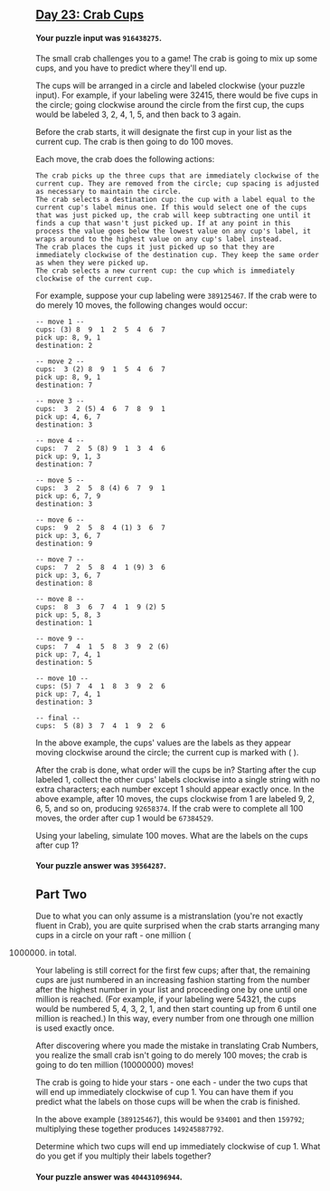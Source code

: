 ## [Day 23: Crab Cups](https://adventofcode.com/2020/day/23)

#### Your puzzle input was `916438275`.

The small crab challenges you to a game! The crab is going to mix up some cups, and you have to
predict where they'll end up.

The cups will be arranged in a circle and labeled clockwise (your puzzle input). For example, if
your labeling were 32415, there would be five cups in the circle; going clockwise around the circle
from the first cup, the cups would be labeled 3, 2, 4, 1, 5, and then back to 3 again.

Before the crab starts, it will designate the first cup in your list as the current cup. The crab is
then going to do 100 moves.

Each move, the crab does the following actions:

    The crab picks up the three cups that are immediately clockwise of the current cup. They are removed from the circle; cup spacing is adjusted as necessary to maintain the circle.
    The crab selects a destination cup: the cup with a label equal to the current cup's label minus one. If this would select one of the cups that was just picked up, the crab will keep subtracting one until it finds a cup that wasn't just picked up. If at any point in this process the value goes below the lowest value on any cup's label, it wraps around to the highest value on any cup's label instead.
    The crab places the cups it just picked up so that they are immediately clockwise of the destination cup. They keep the same order as when they were picked up.
    The crab selects a new current cup: the cup which is immediately clockwise of the current cup.

For example, suppose your cup labeling were `389125467`. If the crab were to do merely 10 moves, the
following changes would occur:

```
-- move 1 --
cups: (3) 8  9  1  2  5  4  6  7
pick up: 8, 9, 1
destination: 2

-- move 2 --
cups:  3 (2) 8  9  1  5  4  6  7
pick up: 8, 9, 1
destination: 7

-- move 3 --
cups:  3  2 (5) 4  6  7  8  9  1
pick up: 4, 6, 7
destination: 3

-- move 4 --
cups:  7  2  5 (8) 9  1  3  4  6
pick up: 9, 1, 3
destination: 7

-- move 5 --
cups:  3  2  5  8 (4) 6  7  9  1
pick up: 6, 7, 9
destination: 3

-- move 6 --
cups:  9  2  5  8  4 (1) 3  6  7
pick up: 3, 6, 7
destination: 9

-- move 7 --
cups:  7  2  5  8  4  1 (9) 3  6
pick up: 3, 6, 7
destination: 8

-- move 8 --
cups:  8  3  6  7  4  1  9 (2) 5
pick up: 5, 8, 3
destination: 1

-- move 9 --
cups:  7  4  1  5  8  3  9  2 (6)
pick up: 7, 4, 1
destination: 5

-- move 10 --
cups: (5) 7  4  1  8  3  9  2  6
pick up: 7, 4, 1
destination: 3

-- final --
cups:  5 (8) 3  7  4  1  9  2  6
```

In the above example, the cups' values are the labels as they appear moving clockwise around the
circle; the current cup is marked with ( ).

After the crab is done, what order will the cups be in? Starting after the cup labeled 1, collect
the other cups' labels clockwise into a single string with no extra characters; each number except 1
should appear exactly once. In the above example, after 10 moves, the cups clockwise from 1 are
labeled 9, 2, 6, 5, and so on, producing `92658374`. If the crab were to complete all 100 moves, the
order after cup 1 would be `67384529`.

Using your labeling, simulate 100 moves. What are the labels on the cups after cup 1?

#### Your puzzle answer was `39564287`.

## Part Two

Due to what you can only assume is a mistranslation (you're not exactly fluent in Crab), you are
quite surprised when the crab starts arranging many cups in a circle on your raft - one million (

1000000) in total.

Your labeling is still correct for the first few cups; after that, the remaining cups are just
numbered in an increasing fashion starting from the number after the highest number in your list and
proceeding one by one until one million is reached. (For example, if your labeling were 54321, the
cups would be numbered 5, 4, 3, 2, 1, and then start counting up from 6 until one million is
reached.) In this way, every number from one through one million is used exactly once.

After discovering where you made the mistake in translating Crab Numbers, you realize the small crab
isn't going to do merely 100 moves; the crab is going to do ten million (10000000) moves!

The crab is going to hide your stars - one each - under the two cups that will end up immediately
clockwise of cup 1. You can have them if you predict what the labels on those cups will be when the
crab is finished.

In the above example (`389125467`), this would be `934001` and then `159792`; multiplying these
together produces `149245887792`.

Determine which two cups will end up immediately clockwise of cup 1. What do you get if you multiply
their labels together?

#### Your puzzle answer was `404431096944`.

